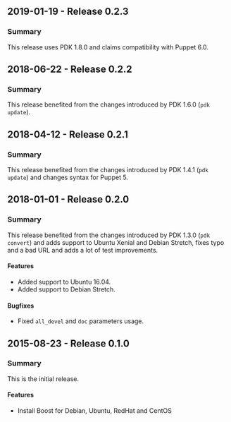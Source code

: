 ## 2019-01-19 - Release 0.2.3
### Summary

This release uses PDK 1.8.0 and claims compatibility with Puppet 6.0.

## 2018-06-22 - Release 0.2.2
### Summary
This release benefited from the changes introduced by PDK 1.6.0 (`pdk update`).

## 2018-04-12 - Release 0.2.1
### Summary
This release benefited from the changes introduced by PDK 1.4.1 (`pdk update`) and changes syntax for Puppet 5.

## 2018-01-01 - Release 0.2.0
### Summary
This release benefited from the changes introduced by PDK 1.3.0 (`pdk convert`) and adds support to Ubuntu Xenial and Debian Stretch, fixes typo and a bad URL and  adds a lot of test improvements.

#### Features
- Added support to Ubuntu 16.04.
- Added support to Debian Stretch.

#### Bugfixes
- Fixed `all_devel` and `doc` parameters usage.

## 2015-08-23 - Release 0.1.0
### Summary
This is the initial release.

#### Features
- Install Boost for Debian, Ubuntu, RedHat and CentOS
